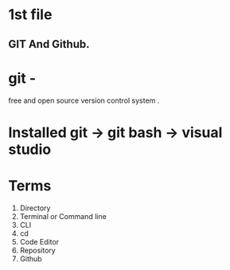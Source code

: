 # 1st file 

## GIT And Github.

# git - 
free and open source version control system . 

# Installed git -> git bash -> visual studio 

# Terms 
1. Directory 
2. Terminal or Command line 
3. CLI
4. cd
5. Code Editor 
6. Repository
7. Github
